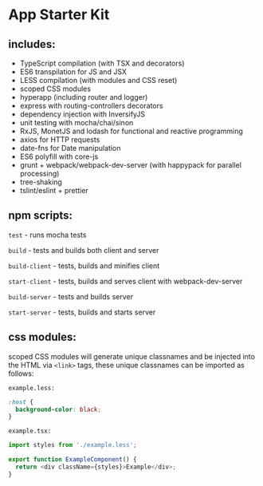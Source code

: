 App Starter Kit
==
includes:
--
 * TypeScript compilation (with TSX and decorators)
 * ES6 transpilation for JS and JSX
 * LESS compilation (with modules and CSS reset)
 * scoped CSS modules
 * hyperapp (including router and logger)
 * express with routing-controllers decorators
 * dependency injection with InversifyJS
 * unit testing with mocha/chai/sinon
 * RxJS, MonetJS and lodash for functional and reactive programming
 * axios for HTTP requests
 * date-fns for Date manipulation
 * ES6 polyfill with core-js
 * grunt + webpack/webpack-dev-server (with happypack for parallel processing)
 * tree-shaking
 * tslint/eslint + prettier

npm scripts:
--
`test` - runs mocha tests

`build` - tests and builds both client and server

`build-client` - tests, builds and minifies client

`start-client` - tests, builds and serves client with webpack-dev-server

`build-server` - tests and builds server

`start-server` - tests, builds and starts server

css modules:
--
scoped CSS modules will generate unique classnames and be injected into the HTML via `<link>` tags, these unique classnames can be imported as follows:

`example.less:`
```css
:host {
  background-color: black;
}
```
`example.tsx:`
```js
import styles from './example.less';

export function ExampleComponent() {
  return <div className={styles}>Example</div>;
}
```

